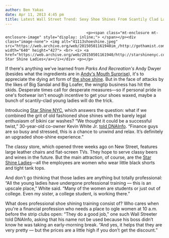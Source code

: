 ```yaml
---
author: Ben Yakas
date: Apr 11, 2013 4:45 pm
title: Latest Wall Street Trend: Sexy Shoe Shines From Scantily Clad Ladies
---
```


	
										<p><span class="mt-enclosure mt-enclosure-image" style="display: inline;"> </span></p><div class="image-none"> <img alt="41113shoeshine.jpeg" src="https://web.archive.org/web/20150501161940im_/http://gothamist.com/attachments/byakas/41113shoeshine.jpeg" width="640" height="427"> <br> <i> <a href="https://web.archive.org/web/20150501161940/http://starshinenyc.com/">The Star Shine Ladies</a></i></div> <p></p>

<p>If there&apos;s anything we&apos;ve learned from <em>Parks And Recreation&apos;s</em> Andy Dwyer (besides what the ingredients are in <a href="https://web.archive.org/web/20150501161940/http://www.urbandictionary.com/define.php?term=Andy&apos;s%20Mouth%20Surprise">Andy&apos;s Mouth Surprise</a>), it&apos;s to appreciate the dying art form of <a href="https://web.archive.org/web/20150501161940/http://www.youtube.com/watch?v=sGUkc9ajgiU">the shoe shine</a>. But in the face of attacks by the likes of Big Sandal and Big Loafer, the wingtip business has hit the skids. Desperate times call for desperate measures&#x2014;so if personal pride in one&apos;s footwear isn&apos;t enough incentive to get your shoes waxed, maybe a bunch of scantily-clad young ladies will do the trick.</p>

<p>Introducing <a href="https://web.archive.org/web/20150501161940/http://starshinenyc.com/">Star Shine NYC</a>, which answers the question: what if we combined the grit of old fashioned shoe shines with the barely legal enthusiasm of bikini car washes? &#x201C;We thought it could be a successful twist,&#x201D; 30-year-old co-owner Kevin White Jr. <a href="https://web.archive.org/web/20150501161940/http://www.dnainfo.com/new-york/20130411/financial-district/scantily-clad-ladies-spice-up-shoe-shines-at-new-financial-district-shop">told DNAInfo</a>. &#x201C;Finance guys are so busy and stressed, this is a chance to unwind and relax. It&#x2019;s definitely an upgraded shoe-shine experience.&#x201D;</p>

<p>The classy store, which opened three weeks ago on New Street, features large leather chairs and flat-screen TVs. They hope to serve classy beers and wines in the future. But the main attraction, of course, are the <a href="https://web.archive.org/web/20150501161940/http://starshinenyc.com/star-shine-ladies">Star Shine Ladies</a>&#x2014;all the employees are women who wear little black shorts and tight tank tops.</p>

<p>And don&apos;t go thinking that those ladies are anything but totally professional: &#x201C;All the young ladies have undergone professional training &#x2014; this is an upscale place,&#x201D; White said. &#x201C;Many of the women are students or just out of college. Even my sister, a college student, is working there.&#x201D; </p>

<p>What does professional shoe shining training consist of? Who cares when you&apos;re a financial profession who needs a place to ogle women at 10 a.m. before the strip clubs open: &#x201C;They do a good job,&#x201D; one such Wall Streeter told DNAInfo, asking that his name not be used because his boss didn&#x2019;t know he was taking an early-morning break. &#x201C;And yes, it helps that they are very pretty &#x2014; but the prices are a little high if you don&#x2019;t get the discount.&#x201D;</p>					
										
									
				